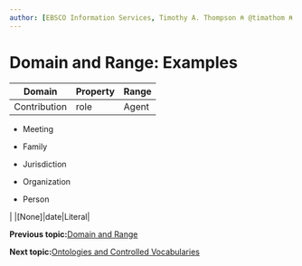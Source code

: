 ```yaml
---
author: [EBSCO Information Services, Timothy A. Thompson ⍝ @timathom ⍝ @timathom@indieweb.social]
---
```


# Domain and Range: Examples

|**Domain**|**Property**|**Range**|
|----------|------------|---------|
|Contribution|role|Agent

 -   Meeting

-   Family

-   Jurisdiction

-   Organization

-   Person


|
|\[None\]|date|Literal|

**Previous topic:**[Domain and Range](../../day_1/lesson_4/domain_and_range.md)

**Next topic:**[Ontologies and Controlled Vocabularies](../../day_1/lesson_4/ontologies_and_controlled_vocabularies.md)

